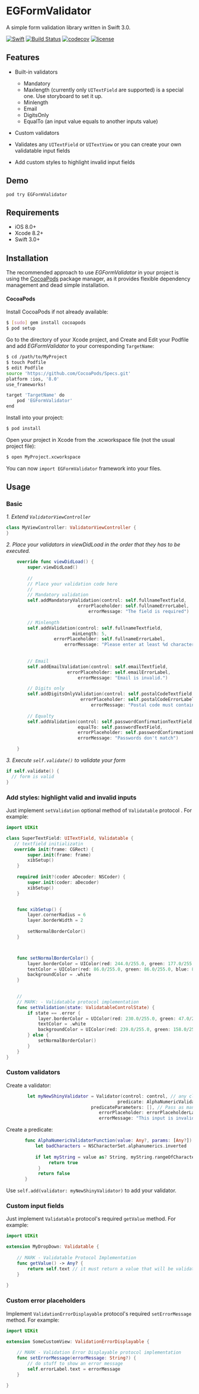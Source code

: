 # EGFormValidator
A simple form validation library written in Swift 3.0.

[![Swift][swift-badge]][swift-url]
[![Build Status](https://travis-ci.org/alusev/EGFormValidator.svg?branch=master)](https://travis-ci.org/alusev/EGFormValidator)
[![codecov](https://codecov.io/gh/alusev/EGFormValidator/branch/master/graph/badge.svg)](https://codecov.io/gh/alusev/EGFormValidator)
[![license](https://img.shields.io/github/license/mashape/apistatus.svg)](https://github.com/alusev/EGFormValidator/blob/master/LICENSE)


[swift-badge]: https://img.shields.io/badge/Swift-3.0-blue.svg
[swift-url]: https://swift.org

## Features

* Built-in validators
  * Mandatory
  * Maxlength (currently only `UITextField` are supported) is a special one. Use storyboard to set it up.
  * Minlength
  * Email
  * DigitsOnly
  * EqualTo (an input value equals to another inputs value)

* Custom validators

* Validates any `UITextField` or `UITextView` or you can create your own validatable input fields

* Add custom styles to highlight invalid input fields

## Demo
```
pod try EGFormValidator
```

## Requirements

- iOS 8.0+
- Xcode 8.2+
- Swift 3.0+

## Installation
The recommended approach to use _EGFormValidator_ in your project is using the [CocoaPods](http://cocoapods.org/) package manager, as it provides flexible dependency management and dead simple installation.

#### CocoaPods

Install CocoaPods if not already available:

``` bash
$ [sudo] gem install cocoapods
$ pod setup
```
Go to the directory of your Xcode project, and Create and Edit your Podfile and add _EGFormValidator_ to your corresponding `TargetName`:

``` bash
$ cd /path/to/MyProject
$ touch Podfile
$ edit Podfile
source 'https://github.com/CocoaPods/Specs.git'
platform :ios, '8.0'
use_frameworks!

target 'TargetName' do
    pod 'EGFormValidator'
end
```

Install into your project:

``` bash
$ pod install
```

Open your project in Xcode from the .xcworkspace file (not the usual project file):

``` bash
$ open MyProject.xcworkspace
```

You can now `import EGFormValidator` framework into your files.


## Usage


### Basic
 _1. Extend `ValidatorViewController`_
 ```swift
class MyViewController: ValidatorViewController {
}
```

 _2. Place your validators in viewDidLoad in the order that they has to be executed._
```swift
    override func viewDidLoad() {
        super.viewDidLoad()
        
        //
        // Place your validation code here   
        //
        // Mandatory validation
        self.addMandatoryValidation(control: self.fullnameTextfield, 
                           errorPlaceholder: self.fullnameErrorLabel,
                               errorMessage: "The field is required")
        
        // Minlength
        self.addValidation(control: self.fullnameTextfield, 
                         minLength: 5, 
                  errorPlaceholder: self.fullnameErrorLabel, 
                      errorMessage: "Please enter at least %d characters")
        
     
        // Email
        self.addEmailValidation(control: self.emailTextfield,
                       errorPlaceholder: self.emailErrorLabel,
                           errorMessage: "Email is invalid.")

        // Digits only
        self.addDigitsOnlyValidation(control: self.postalCodeTextfield, 
                            errorPlaceholder: self.postalCodeErrorLabel,
                                errorMessage: "Postal code must contain only digits")
        
        // Equalty
        self.addValidation(control: self.passwordConfirmationTextField,
                           equalTo: self.passwordTextField,
                           errorPlaceholder: self.passwordConfirmationErrorLabel,
                           errorMessage: "Passwords don't match")

    }
```
 _3. Execute `self.validate()` to validate your form_
```swift
if self.validate() {
  // form is valid
}
```



### Add styles: highlight valid and invalid inputs
Just implement `setValidation` optional method of `Validatable` protocol . For example:
```swift
import UIKit

class SuperTextField: UITextField, Validatable {
   // textfield initializatin 
   override init(frame: CGRect) {
        super.init(frame: frame)    
        xibSetup()
    }
    
    required init?(coder aDecoder: NSCoder) {
        super.init(coder: aDecoder)
        xibSetup()
    }


    func xibSetup() { 
        layer.cornerRadius = 6
        layer.borderWidth = 2
        
        setNormalBorderColor()
    }



    func setNormalBorderColor() {
        layer.borderColor = UIColor(red: 244.0/255.0, green: 177.0/255.0, blue: 61.0/255.0, alpha: 1.0).cgColor
        textColor = UIColor(red: 86.0/255.0, green: 86.0/255.0, blue: 86.0/255.0, alpha: 1.0)
        backgroundColor = .white
    }
    

    //
    // MARK: - Validatable protocol implementation 
    func setValidation(state: ValidatableControlState) {
        if state == .error {
            layer.borderColor = UIColor(red: 230.0/255.0, green: 47.0/255.0, blue: 44.0/255.0, alpha: 1.0).cgColor
            textColor = .white
            backgroundColor = UIColor(red: 239.0/255.0, green: 158.0/255.0, blue: 158.0/255.0, alpha: 1.0)
        } else {
            setNormalBorderColor()
        }
    }
}
```



### Custom validators
Create a validator:
```swift
        let myNewShinyValidator = Validator(control: control, // any class that conforms Validatable protocol: use UITextField, UITextView or create your own (for more, see 'Custom input fields' section)
                                          predicate: AlphaNumericValidatorFunction  // a function that complies (Any?, [Any?]) -> Bool
                                predicateParameters: [], // Pass as many extra parametes as you want
                                   errorPlaceholder: errorPlaceholderLabel, // anything that conforms ValidationErrorDisplayable protocol: use UILabel or create your own (for more, see 'Custom error placeholders' section)
                                   errorMessage: "This input is invalid") // Error message
```

Create a predicate:
```swift
       func AlphaNumericValidatorFunction(value: Any?, params: [Any?]) -> Bool {
           let badCharacters = NSCharacterSet.alphanumerics.inverted
         
           if let myString = value as? String, myString.rangeOfCharacter(from: badCharacters) == nil {
                return true
            }
            return false
       }
```


Use `self.add(validator: myNewShinyValidator)` to add your validator.



### Custom input fields
Just implement `Validatable` protocol's required `getValue` method. For example:
```swift
import UIKit

extension MyDropDown: Validatable {
    
    // MARK - Validatable Protocol Implementation
    func getValue() -> Any? {
        return self.text // it must return a value that will be validated
    }
    
}
```


### Custom error placeholders
Implement `ValidationErrorDisplayable` protocol's required `setErrorMessage` method. For example:

```swift
import UIKit

extension SomeCustomView: ValidationErrorDisplayable {
    
    // MARK - Validation Error Displayable protocol implementation
    func setErrorMessage(errorMessage: String?) {
        // do stuff to show an error message
        self.errorLabel.text = errorMessage
    }

}
```
